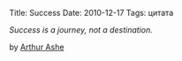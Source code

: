 Title: Success
Date: 2010-12-17
Tags: цитата

<div class="text"><p><i>Success is a journey, not a destination.</i></p>
<p>by <a href="http://en.wikipedia.org/wiki/Arthur_Ashe">Arthur Ashe</a></p></div>